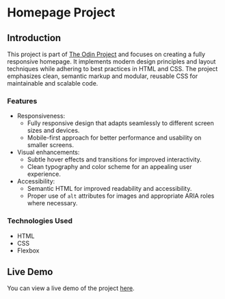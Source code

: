 # Homepage Project

## Introduction

This project is part of [The Odin Project](https://www.theodinproject.com/lessons/node-path-advanced-html-and-css-homepage) and focuses on creating a fully responsive  homepage. It implements modern design principles and layout techniques while adhering to best practices in HTML and CSS. The project emphasizes clean, semantic markup and modular, reusable CSS for maintainable and scalable code.

### Features

- Responsiveness:
  - Fully responsive design that adapts seamlessly to different screen sizes and devices.
  - Mobile-first approach for better performance and usability on smaller screens.
- Visual enhancements:
  - Subtle hover effects and transitions for improved interactivity.
  - Clean typography and color scheme for an appealing user experience.
- Accessibility:
  - Semantic HTML for improved readability and accessibility.
  - Proper use of `alt` attributes for images and appropriate ARIA roles where necessary.

### Technologies Used

- HTML
- CSS
- Flexbox

## Live Demo

You can view a live demo of the project [here](https://extf8.github.io/projectHomepage/).
